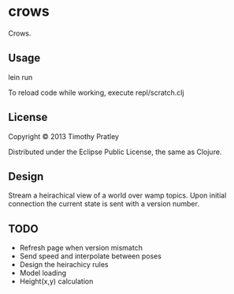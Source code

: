 # crows

Crows.

## Usage

lein run

To reload code while working, execute repl/scratch.clj

## License

Copyright © 2013 Timothy Pratley

Distributed under the Eclipse Public License, the same as Clojure.

## Design

Stream a heirachical view of a world over wamp topics.
Upon initial connection the current state is sent with a version number.

## TODO
* Refresh page when version mismatch
* Send speed and interpolate between poses
* Design the heirachicy rules
* Model loading
* Height(x,y) calculation